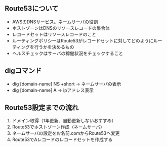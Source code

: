 ## Route53について
* AWSのDNSサービス。ネームサーバの役割
* ホストゾーンはDNSのリソースレコードの集合体
* レコードセットはリソースレコードのこと
* ルーティングポリシーはRoute53がレコードセットに対してどのようにルーティングを行うかを決めるもの
* ヘルスチェックはサーバの稼働状況をチェックすること

## digコマンド
* dig [domain-name] NS +short -> ネームサーバの表示
* dig [domain-name] A -> ipアドレス表示

## Route53設定までの流れ
1. ドメイン取得（1年更新、自動更新しないおすすめ）
1. Route53でホストゾーン作成（ネームサーバ）
1. ネームサーバの設定をお名前.comからRoute53へ変更
1. Route53でAレコードのレコードセットを作成する
